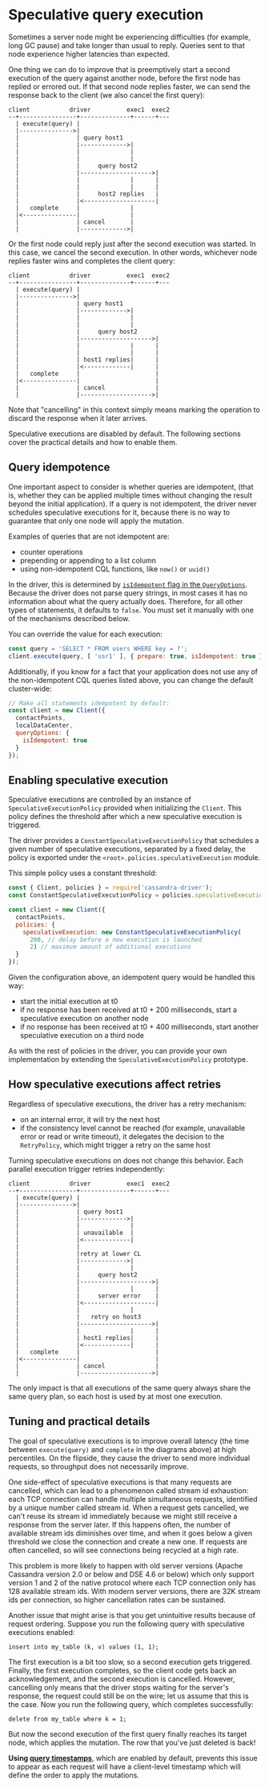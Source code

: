 # Speculative query execution

Sometimes a server node might be experiencing difficulties (for example, long GC pause) and take longer than
usual to reply. Queries sent to that node experience higher latencies than expected.

One thing we can do to improve that is preemptively start a second execution of the query against another node, 
before the first node has replied or errored out. If that second node replies faster, we can send the response back 
to the client (we also cancel the first query):

```ditaa
client           driver          exec1  exec2
--+----------------+--------------+------+---
  | execute(query) |
  |--------------->|
  |                | query host1
  |                |------------->|
  |                |              |
  |                |              |
  |                |     query host2
  |                |-------------------->|
  |                |              |      |
  |                |              |      |
  |                |     host2 replies   |
  |                |<--------------------|
  |   complete     |              |
  |<---------------|              |
  |                | cancel       |
  |                |------------->|
```

Or the first node could reply just after the second execution was started. In this case, we cancel the second execution.
In other words, whichever node replies faster wins and completes the client query:

```ditaa
client           driver          exec1  exec2
--+----------------+--------------+------+---
  | execute(query) |
  |--------------->|
  |                | query host1
  |                |------------->|
  |                |              |
  |                |              |
  |                |     query host2
  |                |-------------------->|
  |                |              |      |
  |                |              |      |
  |                | host1 replies|      |
  |                |<-------------|      |
  |   complete     |                     |
  |<---------------|                     |
  |                | cancel              |
  |                |-------------------->|
```

Note that "cancelling" in this context simply means marking the operation to discard the response when it later arrives.

Speculative executions are disabled by default. The following sections cover the practical details and how to
enable them.

## Query idempotence

One important aspect to consider is whether queries are idempotent, (that is, whether they can be applied multiple
times without changing the result beyond the initial application). If a query is not idempotent, the driver never
schedules speculative executions for it, because there is no way to guarantee that only one node will apply the
mutation.

Examples of queries that are not idempotent are:

- counter operations
- prepending or appending to a list column
- using non-idempotent CQL functions, like `now()` or `uuid()`

In the driver, this is determined by [`isIdempotent` flag in the `QueryOptions`](/api/type.QueryOptions/). Because the driver 
does not parse query strings, in most cases it has no information about what the query actually does. Therefore, for
 all other types of statements, it defaults to `false`. You must set it manually with one of the mechanisms described
  below.

You can override the value for each execution:

```js
const query = 'SELECT * FROM users WHERE key = ?';
client.execute(query, [ 'usr1' ], { prepare: true, isIdempotent: true }); 

```

Additionally, if you know for a fact that your application does not use any of the non-idempotent CQL queries listed 
above, you can change the default cluster-wide:

```js
// Make all statements idempotent by default:
const client = new Client({
  contactPoints,
  localDataCenter,
  queryOptions: { 
    isIdempotent: true
  }
});
```

## Enabling speculative execution 

Speculative executions are controlled by an instance of `SpeculativeExecutionPolicy` provided when initializing the
`Client`. This policy defines the threshold after which a new speculative execution is triggered.

The driver provides a `ConstantSpeculativeExecutionPolicy` that schedules a given number of speculative executions,
separated by a fixed delay, the policy is exported under the `<root>.policies.speculativeExecution` module.

This simple policy uses a constant threshold:

```javascript
const { Client, policies } = require('cassandra-driver');
const ConstantSpeculativeExecutionPolicy = policies.speculativeExecution.ConstantSpeculativeExecutionPolicy;

const client = new Client({
  contactPoints,
  policies: {
    speculativeExecution: new ConstantSpeculativeExecutionPolicy(
      200, // delay before a new execution is launched
      2) // maximum amount of additional executions
  }
});
```

Given the configuration above, an idempotent query would be handled this way:

- start the initial execution at t0
- if no response has been received at t0 + 200 milliseconds, start a speculative execution on another node
- if no response has been received at t0 + 400 milliseconds, start another speculative execution on a third node

As with the rest of policies in the driver, you can provide your own implementation by extending the 
`SpeculativeExecutionPolicy` prototype.

## How speculative executions affect retries

Regardless of speculative executions, the driver has a retry mechanism:

- on an internal error, it will try the next host
- if the consistency level cannot be reached (for example, unavailable error or read or write timeout), it delegates
the decision to the `RetryPolicy`, which might trigger a retry on the same host

Turning speculative executions on does not change this behavior. Each parallel execution trigger retries independently:

```ditaa
client           driver          exec1  exec2
--+----------------+--------------+------+---
  | execute(query) |
  |--------------->|
  |                | query host1
  |                |------------->|
  |                |              |
  |                | unavailable  |
  |                |<-------------|
  |                |
  |                |retry at lower CL
  |                |------------->|
  |                |              |
  |                |     query host2
  |                |-------------------->|
  |                |              |      |
  |                |     server error    |
  |                |<--------------------|
  |                |              |
  |                |   retry on host3
  |                |-------------------->|
  |                |              |      |
  |                | host1 replies|      |
  |                |<-------------|      |
  |   complete     |                     |
  |<---------------|                     |
  |                | cancel              |
  |                |-------------------->|
```

The only impact is that all executions of the same query always share the same query plan, so each host is used by at
most one execution.

## Tuning and practical details
 
The goal of speculative executions is to improve overall latency (the time between `execute(query)` and `complete` in
the diagrams above) at high percentiles. On the flipside, they cause the driver to send more individual requests, so
throughput does not necessarily improve.

One side-effect of speculative executions is that many requests are cancelled, which can lead to a phenomenon called
stream id exhaustion: each TCP connection can handle multiple simultaneous requests, identified by a unique
number called stream id. When a request gets cancelled, we can't reuse its stream id immediately because we might
still receive a response from the server later. If this happens often, the number of available stream ids diminishes
over time, and when it goes below a given threshold we close the connection and create a new one. If requests are often
cancelled, so will see connections being recycled at a high rate.

This problem is more likely to happen with old server versions (Apache Cassandra version 2.0 or below and DSE 4.6 or 
below) which only support version 1 and 2 of the  native protocol where each TCP connection only has 128 available
stream ids. With modern server versions, there are 32K stream ids per connection, so higher cancellation rates can be 
sustained.

Another issue that might arise is that you get unintuitive results because of request ordering. Suppose you run the
following query with speculative executions enabled:

```
insert into my_table (k, v) values (1, 1);
```

The first execution is a bit too slow, so a second execution gets triggered. Finally, the first execution completes,
so the client code gets back an acknowledgement, and the second execution is cancelled. However, cancelling only means
that the driver stops waiting for the server's response, the request could still be on the wire; let us assume that
this is the case. Now you run the following query, which completes successfully:

```
delete from my_table where k = 1;
```

But now the second execution of the first query finally reaches its target node, which applies the mutation. The row
that you've just deleted is back!

**Using [query timestamps](../query-timestamps)**, which are enabled by default, prevents
this issue to appear as each request will have a client-level timestamp which will define the order to apply the 
mutations.
